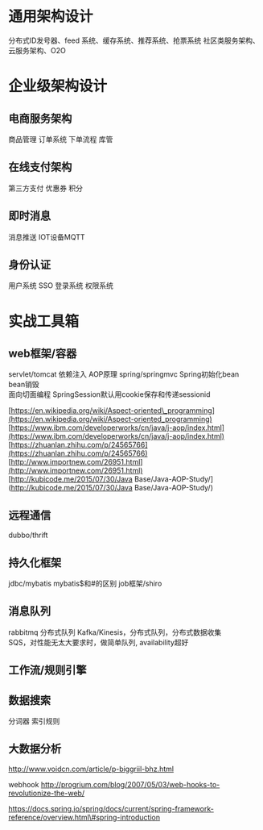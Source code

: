 # 通用架构设计
分布式ID发号器、feed 系统、缓存系统、推荐系统、抢票系统
社区类服务架构、云服务架构、O2O

# 企业级架构设计
## 电商服务架构
商品管理
订单系统
下单流程
库管

## 在线支付架构
第三方支付
优惠券
积分

## 即时消息
消息推送
IOT设备MQTT

## 身份认证
用户系统
SSO
登录系统
权限系统

# 实战工具箱
## web框架/容器
servlet/tomcat
依赖注入
AOP原理
spring/springmvc
Spring初始化bean  
bean销毁  
面向切面编程
SpringSession默认用cookie保存和传递sessionid

[https://en.wikipedia.org/wiki/Aspect-oriented\_programming](https://en.wikipedia.org/wiki/Aspect-oriented_programming)  
[https://www.ibm.com/developerworks/cn/java/j-aop/index.html](https://www.ibm.com/developerworks/cn/java/j-aop/index.html)  
[https://zhuanlan.zhihu.com/p/24565766](https://zhuanlan.zhihu.com/p/24565766)  
[http://www.importnew.com/26951.html](http://www.importnew.com/26951.html)  
[http://kubicode.me/2015/07/30/Java Base/Java-AOP-Study/](http://kubicode.me/2015/07/30/Java Base/Java-AOP-Study/)

## 远程通信
dubbo/thrift

## 持久化框架
jdbc/mybatis
mybatis$和\#的区别
job框架/shiro

## 消息队列
rabbitmq
分布式队列
Kafka/Kinesis，分布式队列，分布式数据收集  
SQS，对性能无太大要求时，做简单队列, availability超好 

## 工作流/规则引擎

## 数据搜索
分词器
索引规则

## 大数据分析

http://www.voidcn.com/article/p-biggriil-bhz.html

webhook
http://progrium.com/blog/2007/05/03/web-hooks-to-revolutionize-the-web/


https://docs.spring.io/spring/docs/current/spring-framework-reference/overview.html\#spring-introduction

